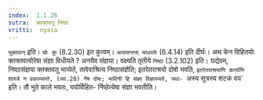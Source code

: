 ```yaml
---
index:  1.1.26
sutra:  क्वक्तवतू निष्ठा
vritti:  nyasa
---
```


`भुक्तवान्` इति। `चोः कुः` (8.2.30) इत कुत्वम्। `अत्वसन्तस् चाधातोः`
(6.4.14) इति दीर्घः। अथ केन विहितयोः क्तक्तवत्वोरेषा संज्ञा विधीयते ? अनयैव
संज्ञया। वक्ष्यति तृतीये `निष्ठा` (3.2.102) इति। यद्येवम्, निष्ठासंज्ञया क्तक्तवतू भाव्येते, तावेवाश्रित्य निष्ठासंज्ञेति; इतरेतराश्रयो दोषो भवति, `इतरेतराश्रयाणि कार्याणि शास्त्रे न प्रकल्प्यन्ते, (व्या.28) नैष दोषः; भाविनी हि संज्ञा
विज्ञास्यते, यथा- `अस्य सूत्रस्य शटकं वय` इति। तौ भूते काले भवतः, ययोर्विहित-
र्निष्ठेत्येषा संज्ञा भवतीति।

